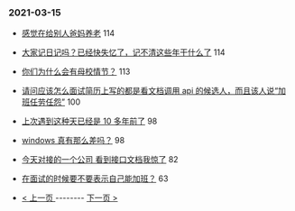 ### 2021-03-15 
- [感觉在给别人爸妈养老](https://www.v2ex.com/t/761692) 114
- [大家记日记吗？已经快失忆了，记不清这些年干什么了](https://www.v2ex.com/t/761594) 114
- [你们为什么会有母校情节？](https://www.v2ex.com/t/761595) 113
- [请问应该怎么面试简历上写的都是看文档调用 api 的候选人，而且该人说“加班任劳任怨”](https://www.v2ex.com/t/761621) 100
- [上次遇到这种天已经是 10 多年前了](https://www.v2ex.com/t/761639) 98
- [windows 真有那么差吗？](https://www.v2ex.com/t/761788) 98
- [今天对接的一个公司 看到接口文档我惊了](https://www.v2ex.com/t/761703) 82
- [在面试的时候要不要表示自己能加班？](https://www.v2ex.com/t/761630) 63 

- [ < 上一页 ](https://github.com/able8/v2ex-hot-record/blob/master/2021-03-14.md) -------- [ 下一页 > ](https://github.com/able8/v2ex-hot-record/blob/master/2021-03-16.md)